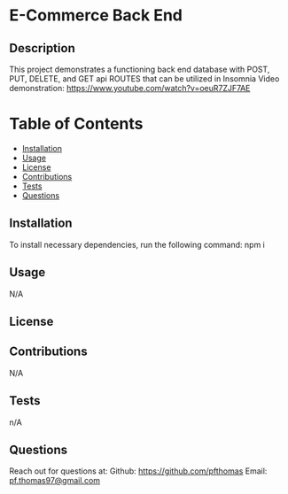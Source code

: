 # E-Commerce Back End

## Description
This project demonstrates a functioning back end database with POST, PUT, DELETE, and GET api ROUTES that can be utilized in Insomnia
Video demonstration: https://www.youtube.com/watch?v=oeuR7ZJF7AE
# Table of Contents
* [Installation](#installation)
* [Usage](#usage)
* [License](#license)
* [Contributions](#contributions)
* [Tests](#tests)
* [Questions](#questions)

## Installation
To install necessary dependencies, run the following command:
npm i
## Usage
N/A

## License 

## Contributions
N/A

## Tests
n/A
## Questions 
Reach out for questions at:
Github: https://github.com/pfthomas
Email: pf.thomas97@gmail.com
